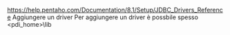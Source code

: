 



https://help.pentaho.com/Documentation/8.1/Setup/JDBC_Drivers_Reference
Aggiungere un driver
Per aggiungere un driver è possbile spesso 
<pdi_home>\lib

